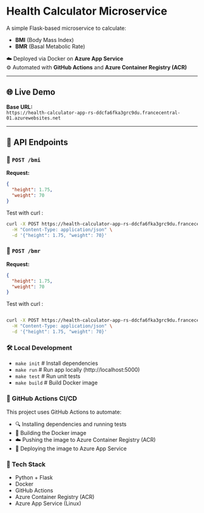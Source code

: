 # Health Calculator Microservice

A simple Flask-based microservice to calculate:

- **BMI** (Body Mass Index)
- **BMR** (Basal Metabolic Rate)

☁️ Deployed via Docker on **Azure App Service**  
⚙️ Automated with **GitHub Actions** and **Azure Container Registry (ACR)**

---

## 🌐 Live Demo

**Base URL:**  
`https://health-calculator-app-rs-ddcfa6fka3grc9du.francecentral-01.azurewebsites.net`

---

## 📌 API Endpoints

### 🔹 `POST /bmi`

**Request:**

```json
{
  "height": 1.75,
  "weight": 70
}
```
Test with curl : 
```bash
curl -X POST https://health-calculator-app-rs-ddcfa6fka3grc9du.francecentral-01.azurewebsites.net/bmi \
  -H "Content-Type: application/json" \
  -d '{"height": 1.75, "weight": 70}'
```

### 🔹 `POST /bmr`


**Request:**

```json
{
  "height": 1.75,
  "weight": 70
}
```

Test with curl : 

```bash

curl -X POST https://health-calculator-app-rs-ddcfa6fka3grc9du.francecentral-01.azurewebsites.net/bmi \
  -H "Content-Type: application/json" \
  -d '{"height": 1.75, "weight": 70}'
```

### 🛠️ Local Development

* `make init`      # Install dependencies
* `make run`       # Run app locally (http://localhost:5000)
* `make test`      # Run unit tests
* `make build`     # Build Docker image

### 🔄 GitHub Actions CI/CD

This project uses GitHub Actions to automate:

* 🔍 Installing dependencies and running tests
* 🐳 Building the Docker image
* ☁️ Pushing the image to Azure Container Registry (ACR)
* 🚀 Deploying the image to Azure App Service


### 🚀 Tech Stack

* Python + Flask
* Docker
* GitHub Actions
* Azure Container Registry (ACR)
* Azure App Service (Linux)